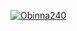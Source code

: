 [![Obinna240](https://circleci.com/gh/circleci/circleci-docs.svg?style=svg)](https://circleci.com/gh/circleci/circleci-docs)